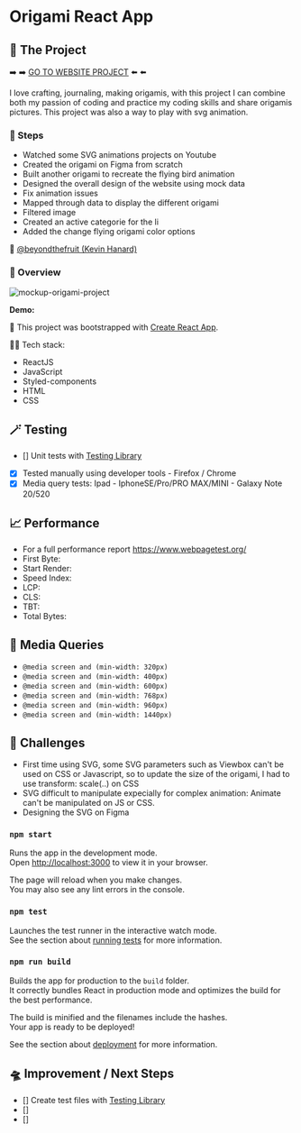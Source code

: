 # Origami React App

## 🧶 The Project

➡️ ➡️ [GO TO WEBSITE PROJECT]() ⬅️ ⬅️

I love crafting, journaling, making origamis, with this project I can combine both my passion of coding and practice my coding skills and share origamis pictures.
This project was also a way to play with svg animation.

### 👟 Steps

- Watched some SVG animations projects on Youtube
- Created the origami on Figma from scratch
- Built another origami to recreate the flying bird animation
- Designed the overall design of the website using mock data
- Fix animation issues
- Mapped through data to display the different origami
- Filtered image
- Created an active categorie for the li
- Added the change flying origami color options

🍐 [@beyondthefruit (Kevin Hanard)](https://github.com/beyondthefruit)

### 🎥 Overview

![mockup-origami-project]()

**Demo:**

🚀 This project was bootstrapped with [Create React App](https://github.com/facebook/create-react-app).

🧚🏻 Tech stack:

- ReactJS
- JavaScript
- Styled-components
- HTML
- CSS

## 🪄 Testing

- [] Unit tests with [Testing Library](https://testing-library.com/)
- [x] Tested manually using developer tools - Firefox / Chrome
- [x] Media query tests: Ipad - IphoneSE/Pro/PRO MAX/MINI - Galaxy Note 20/520

## 📈 Performance

- For a full performance report https://www.webpagetest.org/
- First Byte:
- Start Render:
- Speed Index:
- LCP:
- CLS:
- TBT:
- Total Bytes:

## 📱 Media Queries

- `@media screen and (min-width: 320px)`
- `@media screen and (min-width: 400px)`
- `@media screen and (min-width: 600px)`
- `@media screen and (min-width: 768px)`
- `@media screen and (min-width: 960px)`
- `@media screen and (min-width: 1440px)`

## 🌵 Challenges

- First time using SVG, some SVG parameters such as Viewbox can't be used on CSS or Javascript, so to update the size of the origami, I had to use transform: scale(..) on CSS
- SVG difficult to manipulate expecially for complex animation: Animate can't be manipulated on JS or CSS.
- Designing the SVG on Figma

### `npm start`

Runs the app in the development mode.\
Open [http://localhost:3000](http://localhost:3000) to view it in your browser.

The page will reload when you make changes.\
You may also see any lint errors in the console.

### `npm test`

Launches the test runner in the interactive watch mode.\
See the section about [running tests](https://facebook.github.io/create-react-app/docs/running-tests) for more information.

### `npm run build`

Builds the app for production to the `build` folder.\
It correctly bundles React in production mode and optimizes the build for the best performance.

The build is minified and the filenames include the hashes.\
Your app is ready to be deployed!

See the section about [deployment](https://facebook.github.io/create-react-app/docs/deployment) for more information.

## 🛸 Improvement / Next Steps

- [] Create test files with [Testing Library](https://testing-library.com/)
- []
- []
